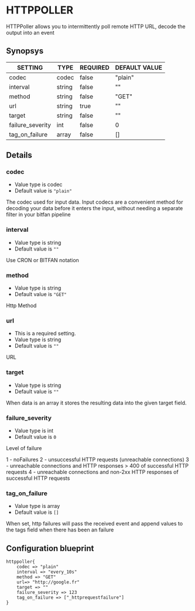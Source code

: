 # HTTPPOLLER
HTTPPoller allows you to intermittently poll remote HTTP URL, decode the output into an event

## Synopsys


|     SETTING      |  TYPE  | REQUIRED | DEFAULT VALUE |
|------------------|--------|----------|---------------|
| codec            | codec  | false    | "plain"       |
| interval         | string | false    | ""            |
| method           | string | false    | "GET"         |
| url              | string | true     | ""            |
| target           | string | false    | ""            |
| failure_severity | int    | false    |             0 |
| tag_on_failure   | array  | false    | []            |


## Details

### codec
* Value type is codec
* Default value is `"plain"`

The codec used for input data. Input codecs are a convenient method for decoding
your data before it enters the input, without needing a separate filter in your bitfan pipeline

### interval
* Value type is string
* Default value is `""`

Use CRON or BITFAN notation

### method
* Value type is string
* Default value is `"GET"`

Http Method

### url
* This is a required setting.
* Value type is string
* Default value is `""`

URL

### target
* Value type is string
* Default value is `""`

When data is an array it stores the resulting data into the given target field.

### failure_severity
* Value type is int
* Default value is `0`

Level of failure

1 - noFailures
2 - unsuccessful HTTP requests (unreachable connections)
3 - unreachable connections and HTTP responses > 400 of successful HTTP requests
4 - unreachable connections and non-2xx HTTP responses of successful HTTP requests

### tag_on_failure
* Value type is array
* Default value is `[]`

When set, http failures will pass the received event and
append values to the tags field when there has been an failure



## Configuration blueprint

```
httppoller{
	codec => "plain"
	interval => "every_10s"
	method => "GET"
	url=> "http://google.fr"
	target => ""
	failure_severity => 123
	tag_on_failure => ["_httprequestfailure"]
}
```
